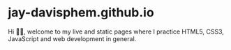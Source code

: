 # jay-davisphem.github.io
Hi 👋👋, welcome to my live and static pages where I practice HTML5, CSS3, JavaScript and web development in general.

